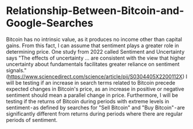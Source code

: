 # Relationship-Between-Bitcoin-and-Google-Searches
Bitcoin has no intrinsic value, as it produces no income other than capital gains. From this fact, I can assume that sentiment plays a greater role in determining price. One study from 2022 called Sentiment and Uncertainty says "The effects of uncertainty … are consistent with the view that higher uncertainty about fundamentals facilitates greater reliance on sentiment signals." (https://www.sciencedirect.com/science/article/pii/S0304405X2200112X) I will be testing if an increase in search terms related to Bitcoin precede expected changes in Bitcoin's price, as an increase in positive or negative sentiment should mean a parallel change in price. Furthermore, I will be testing if the returns of Bitcoin during periods with extreme levels in sentiment - as defined by searches for "Sell Bitcoin" and "Buy Bitcoin" - are significantly different from returns during periods where there are regular periods of sentiment.

